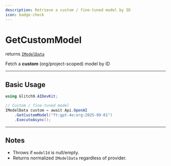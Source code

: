 ```yaml
---
description: Retrieve a custom / fine-tuned model by ID
icon: badge-check
---
```


# GetCustomModel

returns [`IModelData`](https://glitch9inc.github.io/DocFx.AIDevKit/api/Glitch9.AIDevKit.IModelData.html)

Fetch a **custom** (org/project-scoped) model by ID

---

## Basic Usage

```csharp
using Glitch9.AIDevKit;

// Custom / fine-tuned model
IModelData custom = await Api.OpenAI
    .GetCustomModel("ft:gpt-4o:org:2025-09-01")
    .ExecuteAsync();
```

---

## Notes

* Throws if `modelId` is null/empty.
* Returns normalized `IModelData` regardless of provider.
